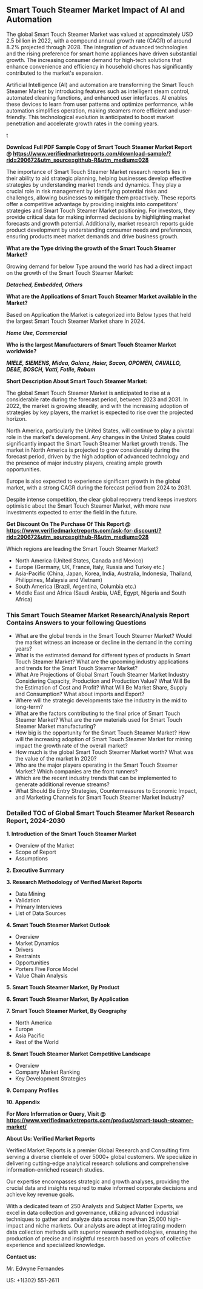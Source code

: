 <h2>Smart Touch Steamer Market Impact of AI and Automation</h2><p>The global Smart Touch Steamer Market was valued at approximately USD 2.5 billion in 2022, with a compound annual growth rate (CAGR) of around 8.2% projected through 2028. The integration of advanced technologies and the rising preference for smart home appliances have driven substantial growth. The increasing consumer demand for high-tech solutions that enhance convenience and efficiency in household chores has significantly contributed to the market's expansion.</p><p>Artificial Intelligence (AI) and automation are transforming the Smart Touch Steamer Market by introducing features such as intelligent steam control, automated cleaning functions, and enhanced user interfaces. AI enables these devices to learn from user patterns and optimize performance, while automation simplifies operation, making steamers more efficient and user-friendly. This technological evolution is anticipated to boost market penetration and accelerate growth rates in the coming years.</p>t</p><p id="" class=""><strong>Download Full PDF Sample Copy of Smart Touch Steamer Market Report @ <a href="https://www.verifiedmarketreports.com/download-sample/?rid=290672&utm_source=github-R&utm_medium=028" target="_blank">https://www.verifiedmarketreports.com/download-sample/?rid=290672&utm_source=github-R&utm_medium=028</a></strong></p><p>The importance of&nbsp;Smart Touch Steamer Market research reports lies in their ability to aid strategic planning, helping businesses develop effective strategies by understanding market trends and dynamics. They play a crucial role in risk management by identifying potential risks and challenges, allowing businesses to mitigate them proactively. These reports offer a competitive advantage by providing insights into competitors' strategies and Smart Touch Steamer Market positioning. For investors, they provide critical data for making informed decisions by highlighting market forecasts and growth potential. Additionally, market research reports guide product development by understanding consumer needs and preferences, ensuring products meet market demands and drive business growth.</p><p><strong>What are the&nbsp;Type driving the growth of the Smart Touch Steamer Market?</strong></p><p id="" class="">Growing demand for below Type around the world has had a direct impact on the growth of the Smart Touch Steamer Market:</p><em><strong>Detached, Embedded, Others</strong></em></p><strong>What are the&nbsp;Applications&nbsp;of Smart Touch Steamer Market available in the Market?</strong></p><p id="" class="">Based on Application the Market is categorized into Below types that held the largest Smart Touch Steamer Market share In 2024.</p><em><strong>Home Use, Commercial</strong></em></p><strong>Who is the largest Manufacturers of Smart Touch Steamer Market worldwide?</strong></p><p><em><strong>MIELE, SIEMENS, Midea, Galanz, Haier, Sacon, OPOMEN, CAVALLO, DE&E, BOSCH, Vatti, Fotile, Robam</strong></em></p><p id="" class=""><strong>Short Description About Smart Touch Steamer Market:</strong></p><p>The global Smart Touch Steamer Market is anticipated to rise at a considerable rate during the forecast period, between 2023 and 2031. In 2022, the market is growing steadily, and with the increasing adoption of strategies by key players, the market is expected to rise over the projected horizon.</p><p>North America, particularly the United States, will continue to play a pivotal role in the market's development. Any changes in the United States could significantly impact the Smart Touch Steamer Market growth trends. The market in North America is projected to grow considerably during the forecast period, driven by the high adoption of advanced technology and the presence of major industry players, creating ample growth opportunities.</p><p>Europe is also expected to experience significant growth in the global market, with a strong CAGR during the forecast period from 2024 to 2031.</p><p>Despite intense competition, the clear global recovery trend keeps investors optimistic about the Smart Touch Steamer Market, with more new investments expected to enter the field in the future.</p><p id="" class=""><strong>Get Discount On The Purchase Of This Report @ <a href="https://www.verifiedmarketreports.com/ask-for-discount/?rid=290672&utm_source=github-R&utm_medium=028" target="_blank">https://www.verifiedmarketreports.com/ask-for-discount/?rid=290672&utm_source=github-R&utm_medium=028</a></strong></p>Which regions are leading the Smart Touch Steamer Market?</p><ul><li>North America (United States, Canada and Mexico)</li><li>Europe (Germany, UK, France, Italy, Russia and Turkey etc.)</li><li>Asia-Pacific (China, Japan, Korea, India, Australia, Indonesia, Thailand, Philippines, Malaysia and Vietnam)</li><li>South America (Brazil, Argentina, Columbia etc.)</li><li>Middle East and Africa (Saudi Arabia, UAE, Egypt, Nigeria and South Africa)</li></ul><h3 id="" class="">This Smart Touch Steamer Market Research/Analysis Report Contains Answers to your following Questions</h3><ul><li>What are the global trends in the Smart Touch Steamer Market? Would the market witness an increase or decline in the demand in the coming years?</li><li>What is the estimated demand for different types of products in Smart Touch Steamer Market? What are the upcoming industry applications and trends for the Smart Touch Steamer Market?</li><li>What Are Projections of Global Smart Touch Steamer Market Industry Considering Capacity, Production and Production Value? What Will Be the Estimation of Cost and Profit? What Will Be Market Share, Supply and Consumption? What about imports and Export?</li><li>Where will the strategic developments take the industry in the mid to long-term?</li><li>What are the factors contributing to the final price of Smart Touch Steamer Market? What are the raw materials used for Smart Touch Steamer Market manufacturing?</li><li>How big is the opportunity for the Smart Touch Steamer Market? How will the increasing adoption of Smart Touch Steamer Market for mining impact the growth rate of the overall market?</li><li>How much is the global Smart Touch Steamer Market worth? What was the value of the market In 2020?</li><li>Who are the major players operating in the Smart Touch Steamer Market? Which companies are the front runners?</li><li>Which are the recent industry trends that can be implemented to generate additional revenue streams?</li><li>What Should Be Entry Strategies, Countermeasures to Economic Impact, and Marketing Channels for Smart Touch Steamer Market Industry?</li></ul><h3 id="" class="">Detailed TOC of Global Smart Touch Steamer Market Research Report, 2024-2030</h3><p id="" class=""><strong>1. Introduction of the Smart Touch Steamer Market</strong></p><ul><li>Overview of the Market</li><li>Scope of Report</li><li>Assumptions</li></ul><p id="" class=""><strong>2. Executive Summary</strong></p><p id="" class=""><strong>3. Research Methodology of Verified Market Reports</strong></p><ul><li>Data Mining</li><li>Validation</li><li>Primary Interviews</li><li>List of Data Sources</li></ul><p id="" class=""><strong>4. Smart Touch Steamer Market Outlook</strong></p><ul><li>Overview</li><li>Market Dynamics</li><li>Drivers</li><li>Restraints</li><li>Opportunities</li><li>Porters Five Force Model</li><li>Value Chain Analysis</li></ul><p id="" class=""><strong>5. Smart Touch Steamer Market, By Product</strong></p><p id="" class=""><strong>6. Smart Touch Steamer Market, By Application</strong></p><p id="" class=""><strong>7. Smart Touch Steamer Market, By Geography</strong></p><ul><li>North America</li><li>Europe</li><li>Asia Pacific</li><li>Rest of the World</li></ul><p id="" class=""><strong>8. Smart Touch Steamer Market Competitive Landscape</strong></p><ul><li>Overview</li><li>Company Market Ranking</li><li>Key Development Strategies</li></ul><p id="" class=""><strong>9. Company Profiles</strong></p><p id="" class=""><strong>10. Appendix</strong></p><p id="" class=""><strong>For More Information or Query, Visit @ <a href="https://www.verifiedmarketreports.com/product/smart-touch-steamer-market/" target="_blank">https://www.verifiedmarketreports.com/product/smart-touch-steamer-market/</a></strong></p><p id="" class=""><strong>About Us: Verified Market Reports</strong></p><p id="" class="">Verified Market Reports is a premier Global Research and Consulting firm serving a diverse clientele of over 5000+ global customers. We specialize in delivering cutting-edge analytical research solutions and comprehensive information-enriched research studies.</p><p id="" class="">Our expertise encompasses strategic and growth analyses, providing the crucial data and insights required to make informed corporate decisions and achieve key revenue goals.</p><p id="" class="">With a dedicated team of 250 Analysts and Subject Matter Experts, we excel in data collection and governance, utilizing advanced industrial techniques to gather and analyze data across more than 25,000 high-impact and niche markets. Our analysts are adept at integrating modern data collection methods with superior research methodologies, ensuring the production of precise and insightful research based on years of collective experience and specialized knowledge.</p><p id="" class=""><strong>Contact us:</strong></p><p id="" class="">Mr. Edwyne Fernandes</p><p id="" class="">US: +1(302) 551-2611</p>